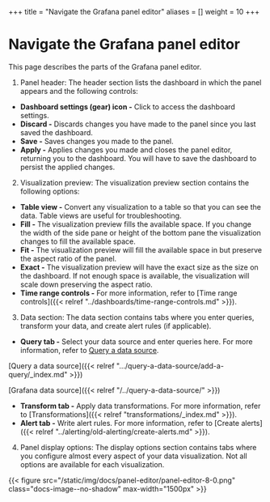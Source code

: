 +++
title = "Navigate the Grafana panel editor"
aliases = []
weight = 10
+++

# Navigate the Grafana panel editor

This page describes the parts of the Grafana panel editor.

1. Panel header: The header section lists the dashboard in which the panel appears and the following controls:

- **Dashboard settings (gear) icon -** Click to access the dashboard settings.
- **Discard -** Discards changes you have made to the panel since you last saved the dashboard.
- **Save -** Saves changes you made to the panel.
- **Apply -** Applies changes you made and closes the panel editor, returning you to the dashboard. You will have to save the dashboard to persist the applied changes.

2. Visualization preview: The visualization preview section contains the following options:

- **Table view -** Convert any visualization to a table so that you can see the data. Table views are useful for troubleshooting.
- **Fill -** The visualization preview fills the available space. If you change the width of the side pane or height of the bottom pane the visualization changes to fill the available space.
- **Fit -** The visualization preview will fill the available space in but preserve the aspect ratio of the panel.
- **Exact -** The visualization preview will have the exact size as the size on the dashboard. If not enough space is available, the visualization will scale down preserving the aspect ratio.
- **Time range controls -** For more information, refer to [Time range controls]({{< relref "../dashboards/time-range-controls.md" >}}).

3. Data section: The data section contains tabs where you enter queries, transform your data, and create alert rules (if applicable).

- **Query tab -** Select your data source and enter queries here. For more information, refer to [Query a data source](/../query-a-data-source/_index.md).

[Query a data source]({{< relref ".../query-a-data-source/add-a-query/_index.md" >}})

[Grafana data source]({{< relref "/../query-a-data-source/" >}})

- **Transform tab -** Apply data transformations. For more information, refer to [Transformations]({{< relref "transformations/_index.md" >}}).
- **Alert tab -** Write alert rules. For more information, refer to [Create alerts]({{< relref "../alerting/old-alerting/create-alerts.md" >}}).

4. Panel display options: The display options section contains tabs where you configure almost every aspect of your data visualization. Not all options are available for each visualization.

{{< figure src="/static/img/docs/panel-editor/panel-editor-8-0.png" class="docs-image--no-shadow" max-width="1500px" >}}
